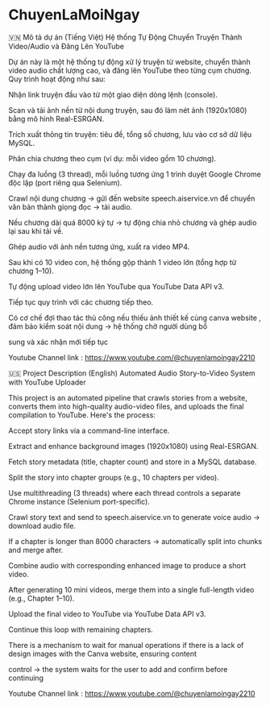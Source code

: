 # ChuyenLaMoiNgay

🇻🇳 Mô tả dự án (Tiếng Việt) Hệ thống Tự Động Chuyển Truyện Thành Video/Audio và Đăng Lên YouTube

Dự án này là một hệ thống tự động xử lý truyện từ website, chuyển thành video audio chất lượng cao, và đăng lên YouTube theo từng cụm chương. Quy trình hoạt động như sau:

Nhận link truyện đầu vào từ một giao diện dòng lệnh (console).

Scan và tải ảnh nền từ nội dung truyện, sau đó làm nét ảnh (1920x1080) bằng mô hình Real-ESRGAN.

Trích xuất thông tin truyện: tiêu đề, tổng số chương, lưu vào cơ sở dữ liệu MySQL.

Phân chia chương theo cụm (ví dụ: mỗi video gồm 10 chương).

Chạy đa luồng (3 thread), mỗi luồng tương ứng 1 trình duyệt Google Chrome độc lập (port riêng qua Selenium).

Crawl nội dung chương → gửi đến website speech.aiservice.vn để chuyển văn bản thành giọng đọc → tải audio.

Nếu chương dài quá 8000 ký tự → tự động chia nhỏ chương và ghép audio lại sau khi tải về.

Ghép audio với ảnh nền tương ứng, xuất ra video MP4.

Sau khi có 10 video con, hệ thống gộp thành 1 video lớn (tổng hợp từ chương 1–10).

Tự động upload video lớn lên YouTube qua YouTube Data API v3.

Tiếp tục quy trình với các chương tiếp theo.

Có cơ chế đợi thao tác thủ công nếu thiếu ảnh thiết kế cùng canva website , đảm bảo kiểm soát nội dung → hệ thống chờ người dùng bổ 

sung và xác nhận mới tiếp tục

Youtube Channel link : https://www.youtube.com/@chuyenlamoingay2210

🇺🇸 Project Description (English) Automated Audio Story-to-Video System with YouTube Uploader

This project is an automated pipeline that crawls stories from a website, converts them into high-quality audio-video files, and uploads the final compilation to YouTube. Here's the process:

Accept story links via a command-line interface.

Extract and enhance background images (1920x1080) using Real-ESRGAN.

Fetch story metadata (title, chapter count) and store in a MySQL database.

Split the story into chapter groups (e.g., 10 chapters per video).

Use multithreading (3 threads) where each thread controls a separate Chrome instance (Selenium port-specific).

Crawl story text and send to speech.aiservice.vn to generate voice audio → download audio file.

If a chapter is longer than 8000 characters → automatically split into chunks and merge after.

Combine audio with corresponding enhanced image to produce a short video.

After generating 10 mini videos, merge them into a single full-length video (e.g., Chapter 1–10).

Upload the final video to YouTube via YouTube Data API v3.

Continue this loop with remaining chapters.

There is a mechanism to wait for manual operations if there is a lack of design images with the Canva website, ensuring content 

control → the system waits for the user to add and confirm before continuing

Youtube Channel link : https://www.youtube.com/@chuyenlamoingay2210
